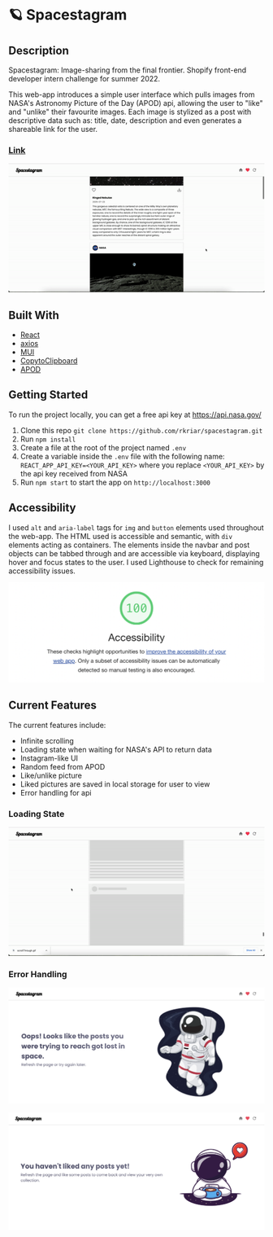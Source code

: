 # 🪐 Spacestagram

## Description
Spacestagram: Image-sharing from the final frontier. Shopify front-end developer intern challenge for summer 2022.

This web-app introduces a simple user interface which pulls images from NASA's Astronomy Picture of the Day (APOD) api, allowing the user to "like" and "unlike" their favourite images. Each image is stylized as a post with descriptive data such as: title, date, description and even generates a shareable link for the user.

### [Link](https://spacestagram-rkriar.netlify.app/)

![App Overview](src/images/scrollThrough.gif)

## Built With
* [React](https://reactjs.org/)
* [axios](https://www.npmjs.com/package/axios)
* [MUI](https://mui.com/)
* [CopytoClipboard](https://www.npmjs.com/package/react-copy-to-clipboard)
* [APOD](https://api.nasa.gov/)

## Getting Started

To run the project locally, you can get a free api key at <https://api.nasa.gov/>

1. Clone this repo `git clone https://github.com/rkriar/spacestagram.git`
2. Run `npm install`
3. Create a file at the root of the project named `.env`
4. Create a variable inside the `.env` file with the following name: `REACT_APP_API_KEY=<YOUR_API_KEY>` where you replace `<YOUR_API_KEY>` by the api key received from NASA
5. Run `npm start` to start the app on `http://localhost:3000`

## Accessibility
I used `alt` and `aria-label` tags for `img` and `button` elements used throughout the web-app. The HTML used is accessible and semantic, with `div` elements acting as containers. The elements inside the navbar and post objects can be tabbed through and are accessible via keyboard, displaying hover and focus states to the user. I used Lighthouse to check for remaining accessibility issues.

![Accessibility 100 Score](src/images/accessibility.png)

## Current Features
The current features include:
- Infinite scrolling
- Loading state when waiting for NASA's API to return data
- Instagram-like UI
- Random feed from APOD
- Like/unlike picture 
- Liked pictures are saved in local storage for user to view
- Error handling for api

### Loading State
![Loading State](src/images/loadingState.gif)

### Error Handling
![Api Error Message](src/images/apiErrorCatch.png)

![No Likes Message](src/images/noLikesimg.png)

